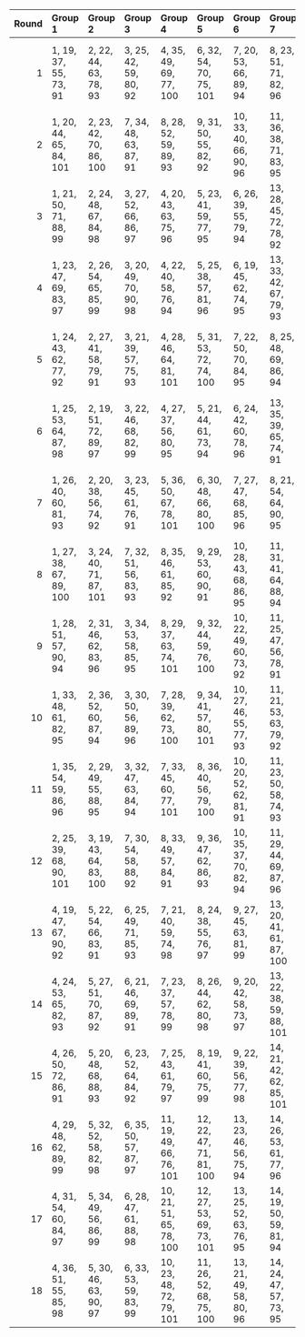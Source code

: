 |   Round | Group 1                | Group 2                | Group 3               | Group 4                 | Group 5                 | Group 6                | Group 7                 | Group 8                 | Group 9                | Group 10                | Group 11                | Group 12          | Group 13           | Group 14           | Group 15           | Group 16           | Group 17           | Group 18           |
|--------:|:-----------------------|:-----------------------|:----------------------|:------------------------|:------------------------|:-----------------------|:------------------------|:------------------------|:-----------------------|:------------------------|:------------------------|:------------------|:-------------------|:-------------------|:-------------------|:-------------------|:-------------------|:-------------------|
|       1 | 1, 19, 37, 55, 73, 91  | 2, 22, 44, 63, 78, 93  | 3, 25, 42, 59, 80, 92 | 4, 35, 49, 69, 77, 100  | 6, 32, 54, 70, 75, 101  | 7, 20, 53, 66, 89, 94  | 8, 23, 51, 71, 82, 96   | 9, 26, 46, 67, 87, 95   | 10, 30, 39, 64, 76, 99 | 11, 33, 43, 72, 81, 98  | 12, 36, 41, 68, 74, 97  | 5, 29, 47, 65, 79 | 13, 34, 50, 62, 90 | 14, 28, 48, 58, 83 | 15, 31, 52, 57, 85 | 16, 21, 38, 60, 86 | 17, 24, 45, 56, 88 | 18, 27, 40, 61, 84 |
|       2 | 1, 20, 44, 65, 84, 101 | 2, 23, 42, 70, 86, 100 | 7, 34, 48, 63, 87, 91 | 8, 28, 52, 59, 89, 93   | 9, 31, 50, 55, 82, 92   | 10, 33, 40, 66, 90, 96 | 11, 36, 38, 71, 83, 95  | 12, 30, 45, 67, 85, 94  | 16, 19, 46, 57, 79, 98 | 17, 22, 53, 62, 75, 97  | 18, 25, 51, 58, 77, 99  | 3, 26, 37, 69, 88 | 4, 32, 39, 61, 78  | 5, 35, 43, 60, 80  | 6, 29, 41, 56, 73  | 13, 24, 54, 68, 81 | 14, 27, 49, 64, 74 | 15, 21, 47, 72, 76 |
|       3 | 1, 21, 50, 71, 88, 99  | 2, 24, 48, 67, 84, 98  | 3, 27, 52, 66, 86, 97 | 4, 20, 43, 63, 75, 96   | 5, 23, 41, 59, 77, 95   | 6, 26, 39, 55, 79, 94  | 13, 28, 45, 72, 78, 92  | 14, 31, 40, 68, 80, 91  | 15, 34, 38, 64, 73, 93 | 16, 35, 47, 58, 89, 101 | 17, 29, 54, 57, 82, 100 | 7, 36, 46, 65, 76 | 8, 30, 53, 70, 81  | 9, 33, 51, 69, 74  | 10, 19, 44, 56, 85 | 11, 22, 42, 61, 90 | 12, 25, 37, 60, 83 | 18, 32, 49, 62, 87 |
|       4 | 1, 23, 47, 69, 83, 97  | 2, 26, 54, 65, 85, 99  | 3, 20, 49, 70, 90, 98 | 4, 22, 40, 58, 76, 94   | 5, 25, 38, 57, 81, 96   | 6, 19, 45, 62, 74, 95  | 13, 33, 42, 67, 79, 93  | 14, 36, 37, 66, 75, 92  | 15, 30, 44, 71, 77, 91 | 17, 31, 51, 61, 86, 101 | 18, 34, 46, 60, 88, 100 | 7, 29, 52, 72, 80 | 8, 32, 50, 68, 73  | 9, 35, 48, 64, 78  | 10, 24, 41, 63, 89 | 11, 27, 39, 59, 82 | 12, 21, 43, 55, 87 | 16, 28, 53, 56, 84 |
|       5 | 1, 24, 43, 62, 77, 92  | 2, 27, 41, 58, 79, 91  | 3, 21, 39, 57, 75, 93 | 4, 28, 46, 64, 81, 101  | 5, 31, 53, 72, 74, 100  | 7, 22, 50, 70, 84, 95  | 8, 25, 48, 69, 86, 94   | 9, 19, 52, 65, 88, 96   | 10, 32, 45, 71, 80, 97 | 11, 35, 40, 67, 73, 99  | 12, 29, 38, 66, 78, 98  | 6, 34, 51, 68, 76 | 13, 30, 47, 60, 82 | 14, 33, 54, 56, 87 | 15, 36, 49, 61, 89 | 16, 23, 44, 55, 90 | 17, 26, 42, 63, 83 | 18, 20, 37, 59, 85 |
|       6 | 1, 25, 53, 64, 87, 98  | 2, 19, 51, 72, 89, 97  | 3, 22, 46, 68, 82, 99 | 4, 27, 37, 56, 80, 95   | 5, 21, 44, 61, 73, 94   | 6, 24, 42, 60, 78, 96  | 13, 35, 39, 65, 74, 91  | 14, 29, 43, 70, 76, 93  | 15, 32, 41, 69, 81, 92 | 16, 33, 50, 63, 85, 100 | 18, 30, 52, 55, 83, 101 | 7, 31, 49, 67, 75 | 8, 34, 47, 66, 77  | 9, 28, 54, 71, 79  | 10, 26, 38, 58, 84 | 11, 20, 45, 57, 86 | 12, 23, 40, 62, 88 | 17, 36, 48, 59, 90 |
|       7 | 1, 26, 40, 60, 81, 93  | 2, 20, 38, 56, 74, 92  | 3, 23, 45, 61, 76, 91 | 5, 36, 50, 67, 78, 101  | 6, 30, 48, 66, 80, 100  | 7, 27, 47, 68, 85, 96  | 8, 21, 54, 64, 90, 95   | 9, 24, 49, 72, 83, 94   | 10, 34, 42, 69, 75, 98 | 11, 28, 37, 65, 77, 97  | 12, 31, 44, 70, 79, 99  | 4, 33, 52, 71, 73 | 13, 32, 53, 55, 86 | 14, 35, 51, 63, 88 | 15, 29, 46, 59, 84 | 16, 25, 41, 62, 82 | 17, 19, 39, 58, 87 | 18, 22, 43, 57, 89 |
|       8 | 1, 27, 38, 67, 89, 100 | 3, 24, 40, 71, 87, 101 | 7, 32, 51, 56, 83, 93 | 8, 35, 46, 61, 85, 92   | 9, 29, 53, 60, 90, 91   | 10, 28, 43, 68, 86, 95 | 11, 31, 41, 64, 88, 94  | 12, 34, 39, 72, 84, 96  | 16, 26, 49, 59, 78, 97 | 17, 20, 47, 55, 80, 99  | 18, 23, 54, 63, 73, 98  | 2, 21, 45, 66, 82 | 4, 30, 42, 57, 74  | 5, 33, 37, 62, 76  | 6, 36, 44, 58, 81  | 13, 19, 48, 70, 77 | 14, 22, 52, 69, 79 | 15, 25, 50, 65, 75 |
|       9 | 1, 28, 51, 57, 90, 94  | 2, 31, 46, 62, 83, 96  | 3, 34, 53, 58, 85, 95 | 8, 29, 37, 63, 74, 101  | 9, 32, 44, 59, 76, 100  | 10, 22, 49, 60, 73, 92 | 11, 25, 47, 56, 78, 91  | 12, 19, 54, 61, 80, 93  | 13, 36, 43, 69, 84, 99 | 14, 30, 41, 65, 86, 98  | 15, 33, 39, 70, 88, 97  | 4, 23, 38, 68, 87 | 5, 26, 45, 64, 89  | 6, 20, 40, 72, 82  | 7, 35, 42, 55, 81  | 16, 27, 48, 71, 75 | 17, 21, 52, 67, 77 | 18, 24, 50, 66, 79 |
|      10 | 1, 33, 48, 61, 82, 95  | 2, 36, 52, 60, 87, 94  | 3, 30, 50, 56, 89, 96 | 7, 28, 39, 62, 73, 100  | 9, 34, 41, 57, 80, 101  | 10, 27, 46, 55, 77, 93 | 11, 21, 53, 63, 79, 92  | 12, 24, 51, 59, 75, 91  | 13, 29, 40, 64, 85, 97 | 14, 32, 38, 72, 90, 99  | 15, 35, 45, 68, 83, 98  | 4, 25, 44, 66, 88 | 5, 19, 42, 71, 84  | 6, 22, 37, 67, 86  | 8, 31, 43, 58, 78  | 16, 20, 54, 69, 76 | 17, 23, 49, 65, 81 | 18, 26, 47, 70, 74 |
|      11 | 1, 35, 54, 59, 86, 96  | 2, 29, 49, 55, 88, 95  | 3, 32, 47, 63, 84, 94 | 7, 33, 45, 60, 77, 101  | 8, 36, 40, 56, 79, 100  | 10, 20, 52, 62, 81, 91 | 11, 23, 50, 58, 74, 93  | 12, 26, 48, 57, 76, 92  | 13, 31, 37, 71, 89, 98 | 14, 34, 44, 67, 82, 97  | 15, 28, 42, 66, 87, 99  | 4, 21, 41, 70, 83 | 5, 24, 39, 69, 85  | 6, 27, 43, 65, 90  | 9, 30, 38, 61, 75  | 16, 22, 51, 64, 80 | 17, 25, 46, 72, 73 | 18, 19, 53, 68, 78 |
|      12 | 2, 25, 39, 68, 90, 101 | 3, 19, 43, 64, 83, 100 | 7, 30, 54, 58, 88, 92 | 8, 33, 49, 57, 84, 91   | 9, 36, 47, 62, 86, 93   | 10, 35, 37, 70, 82, 94 | 11, 29, 44, 69, 87, 96  | 12, 32, 42, 65, 89, 95  | 16, 24, 52, 61, 74, 99 | 17, 27, 50, 60, 76, 98  | 18, 21, 48, 56, 81, 97  | 1, 22, 41, 72, 85 | 4, 34, 45, 59, 79  | 5, 28, 40, 55, 75  | 6, 31, 38, 63, 77  | 13, 26, 51, 66, 73 | 14, 20, 46, 71, 78 | 15, 23, 53, 67, 80 |
|      13 | 4, 19, 47, 67, 90, 92  | 5, 22, 54, 66, 83, 91  | 6, 25, 49, 71, 85, 93 | 7, 21, 40, 59, 74, 98   | 8, 24, 38, 55, 76, 97   | 9, 27, 45, 63, 81, 99  | 13, 20, 41, 61, 87, 100 | 15, 26, 43, 56, 82, 101 | 16, 29, 42, 68, 77, 94 | 17, 32, 37, 64, 79, 96  | 18, 35, 44, 72, 75, 95  | 1, 34, 52, 70, 78 | 2, 28, 50, 69, 80  | 3, 31, 48, 65, 73  | 10, 36, 53, 57, 88 | 11, 30, 51, 62, 84 | 12, 33, 46, 58, 86 | 14, 23, 39, 60, 89 |
|      14 | 4, 24, 53, 65, 82, 93  | 5, 27, 51, 70, 87, 92  | 6, 21, 46, 69, 89, 91 | 7, 23, 37, 57, 78, 99   | 8, 26, 44, 62, 80, 98   | 9, 20, 42, 58, 73, 97  | 13, 22, 38, 59, 88, 101 | 14, 25, 45, 55, 84, 100 | 16, 31, 39, 66, 81, 95 | 17, 34, 43, 71, 74, 94  | 18, 28, 41, 67, 76, 96  | 1, 30, 49, 68, 79 | 2, 33, 47, 64, 75  | 3, 36, 54, 72, 77  | 10, 29, 50, 61, 83 | 11, 32, 48, 60, 85 | 12, 35, 52, 56, 90 | 15, 19, 40, 63, 86 |
|      15 | 4, 26, 50, 72, 86, 91  | 5, 20, 48, 68, 88, 93  | 6, 23, 52, 64, 84, 92 | 7, 25, 43, 61, 79, 97   | 8, 19, 41, 60, 75, 99   | 9, 22, 39, 56, 77, 98  | 14, 21, 42, 62, 85, 101 | 15, 24, 37, 58, 90, 100 | 16, 36, 45, 70, 73, 96 | 17, 30, 40, 69, 78, 95  | 18, 33, 38, 65, 80, 94  | 1, 32, 46, 66, 74 | 2, 35, 53, 71, 76  | 3, 29, 51, 67, 81  | 10, 31, 47, 59, 87 | 11, 34, 54, 55, 89 | 12, 28, 49, 63, 82 | 13, 27, 44, 57, 83 |
|      16 | 4, 29, 48, 62, 89, 99  | 5, 32, 52, 58, 82, 98  | 6, 35, 50, 57, 87, 97 | 11, 19, 49, 66, 76, 101 | 12, 22, 47, 71, 81, 100 | 13, 23, 46, 56, 75, 94 | 14, 26, 53, 61, 77, 96  | 15, 20, 51, 60, 79, 95  | 16, 34, 40, 65, 83, 92 | 17, 28, 38, 70, 85, 91  | 18, 31, 45, 69, 90, 93  | 1, 36, 39, 63, 80 | 2, 30, 43, 59, 73  | 3, 33, 41, 55, 78  | 7, 24, 44, 64, 86  | 8, 27, 42, 72, 88  | 9, 21, 37, 68, 84  | 10, 25, 54, 67, 74 |
|      17 | 4, 31, 54, 60, 84, 97  | 5, 34, 49, 56, 86, 99  | 6, 28, 47, 61, 88, 98 | 10, 21, 51, 65, 78, 100 | 12, 27, 53, 69, 73, 101 | 13, 25, 52, 63, 76, 95 | 14, 19, 50, 59, 81, 94  | 15, 22, 48, 55, 74, 96  | 16, 30, 37, 72, 87, 93 | 17, 33, 44, 68, 89, 92  | 18, 36, 42, 64, 82, 91  | 1, 29, 45, 58, 75 | 2, 32, 40, 57, 77  | 3, 35, 38, 62, 79  | 7, 26, 41, 71, 90  | 8, 20, 39, 67, 83  | 9, 23, 43, 66, 85  | 11, 24, 46, 70, 80 |
|      18 | 4, 36, 51, 55, 85, 98  | 5, 30, 46, 63, 90, 97  | 6, 33, 53, 59, 83, 99 | 10, 23, 48, 72, 79, 101 | 11, 26, 52, 68, 75, 100 | 13, 21, 49, 58, 80, 96 | 14, 24, 47, 57, 73, 95  | 15, 27, 54, 62, 78, 94  | 16, 32, 43, 67, 88, 91 | 17, 35, 41, 66, 84, 93  | 18, 29, 39, 71, 86, 92  | 1, 31, 42, 56, 76 | 2, 34, 37, 61, 81  | 3, 28, 44, 60, 74  | 7, 19, 38, 69, 82  | 8, 22, 45, 65, 87  | 9, 25, 40, 70, 89  | 12, 20, 50, 64, 77 |